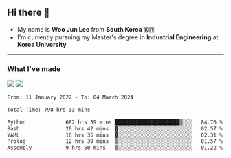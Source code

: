 ## Hi there 👋

- My name is **Woo Jun Lee** from **South Korea 🇰🇷**
- I'm currently pursuing my Master's degree in **Industrial Engineering** at **Korea University**

---

### What I've made

<a href="https://share.streamlit.io/tomtom1103/kuiai_hackathon_2022/main/JL_app.py"><img src="https://img.shields.io/badge/Journey Lee-161B22?style=for-the-badge&logo=streamlit&logoColor=FF4B4B"/></a> <a href="https://jeon-100.github.io/Dangzang/"><img src="https://img.shields.io/badge/당신을 위한 장학금, 당장!-161B22?style=for-the-badge&logo=react&logoColor=#61DAFB"/></a>

<!--START_SECTION:waka-->

```txt
From: 11 January 2022 - To: 04 March 2024

Total Time: 798 hrs 33 mins

Python             682 hrs 59 mins █████████████████████▒░░░   84.76 %
Bash               20 hrs 42 mins  ▓░░░░░░░░░░░░░░░░░░░░░░░░   02.57 %
YAML               18 hrs 35 mins  ▓░░░░░░░░░░░░░░░░░░░░░░░░   02.31 %
Prolog             12 hrs 39 mins  ▒░░░░░░░░░░░░░░░░░░░░░░░░   01.57 %
Assembly           9 hrs 50 mins   ▒░░░░░░░░░░░░░░░░░░░░░░░░   01.22 %
```

<!--END_SECTION:waka-->
